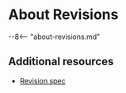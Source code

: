 # About Revisions

--8<-- "about-revisions.md"

## Additional resources

- [Revision spec](https://github.com/knative/specs/blob/main/specs/serving/knative-api-specification-1.0.md#revision)
